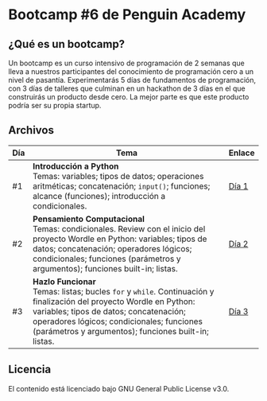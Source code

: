 # Bootcamp #6 de Penguin Academy

## ¿Qué es un bootcamp?
Un bootcamp es un curso intensivo de programación de 2 semanas que lleva a nuestros participantes del conocimiento de programación cero a un nivel de pasantía. Experimentarás 5 días de fundamentos de programación, con 3 días de talleres que culminan en un hackathon de 3 días en el que construirás un producto desde cero. La mejor parte es que este producto podría ser su propia startup.

## Archivos
| Día | Tema | Enlace |
| --- | --- | --- |
| #1 | **Introducción a Python** <br> Temas: variables; tipos de datos; operaciones aritméticas; concatenación; `input()`; funciones; alcance (funciones); introducción a condicionales.| [Día 1](https://github.com/penguin-academy/bootcamp-6/blob/main/dia1.ipynb) |
| #2 | **Pensamiento Computacional** <br> Temas: condicionales. Review con el inicio del proyecto Wordle en Python: variables; tipos de datos; concatenación; operadores lógicos; condicionales; funciones (parámetros y argumentos); funciones built-in; listas.| [Día 2](https://github.com/penguin-academy/bootcamp-6/blob/main/dia2.ipynb) |
| #3 | **Hazlo Funcionar** <br> Temas: listas; bucles `for` y `while`. Continuación y finalización del proyecto Wordle en Python: variables; tipos de datos; concatenación; operadores lógicos; condicionales; funciones (parámetros y argumentos); funciones built-in; listas.| [Día 3](https://github.com/penguin-academy/bootcamp-6/blob/main/dia3.ipynb) |

## Licencia
El contenido está licenciado bajo GNU General Public License v3.0.
